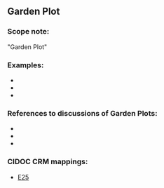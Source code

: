 
## Garden Plot 

###  Scope note: 
"Garden Plot" 

### Examples: 

* 
* 
* 

### References to discussions of Garden Plots:

* 

* 

* 

### CIDOC CRM mappings: 

* [E25](http://www.cidoc-crm.org/Entity/e25-man-made-feature/version-6.2.2)

